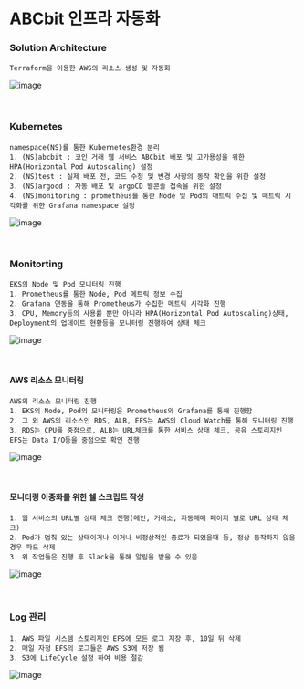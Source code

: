 # ABCbit 인프라 자동화

### Solution Architecture
```
Terraform을 이용한 AWS의 리소스 생성 및 자동화 
```
![image](https://user-images.githubusercontent.com/84059211/212466595-97a4bbe5-d361-4e38-ad72-0f0f5cc3e9ec.png)

<br/>

### Kubernetes
```
namespace(NS)를 통한 Kubernetes환경 분리
1. (NS)abcbit : 코인 거래 웹 서비스 ABCbit 배포 및 고가용성을 위한 HPA(Horizontal Pod Autoscaling) 설정
2. (NS)test : 실제 배포 전, 코드 수정 및 변경 사항의 동작 확인을 위한 설정
3. (NS)argocd : 자동 배포 및 argoCD 웹콘솔 접속을 위한 설정
4. (NS)monitoring : prometheus를 통한 Node 및 Pod의 매트릭 수집 및 매트릭 시각화를 위한 Grafana namespace 설정
```
![image](https://user-images.githubusercontent.com/84059211/212466655-d20a7099-78ea-4139-be11-0ce9950462c3.png)

<br/>

### Monitorting
```
EKS의 Node 및 Pod 모니터링 진행
1. Prometheus를 통한 Node, Pod 메트릭 정보 수집
2. Grafana 연동을 통해 Prometheus가 수집한 메트릭 시각화 진행
3. CPU, Memory등의 사용률 뿐만 아니라 HPA(Horizontal Pod Autoscaling)상태, Deployment의 업데이트 현황등을 모니터링 진행하여 상태 체크
```
![image](https://user-images.githubusercontent.com/84059211/212467121-db4aa420-dafa-47c7-9528-c567451be119.png)

<br/>

#### AWS 리소스 모니터링
```
AWS의 리소스 모니터링 진행
1. EKS의 Node, Pod의 모니터링은 Prometheus와 Grafana를 통해 진행함
2. 그 외 AWS의 리소스인 RDS, ALB, EFS는 AWS의 Cloud Watch를 통해 모니터링 진행
3. RDS는 CPU를 중점으로, ALB는 URL체크를 통한 서비스 상태 체크, 공유 스토리지인 EFS는 Data I/O등을 중점으로 확인 진행
```
![image](https://user-images.githubusercontent.com/84059211/212467184-1bd1d661-7365-4478-b80f-ad8f3f4edbfc.png)

<br/>

#### 모니터링 이중화를 위한 쉘 스크립트 작성
```
1. 웹 서비스의 URL별 상태 체크 진행(메인, 거래소, 자동매매 페이지 별로 URL 상태 체크)
2. Pod가 멈춰 있는 상태이거나 이거나 비정상적인 종료가 되었을때 등, 정상 동작하지 않을 경우 파드 삭제
3. 위 작업들은 진행 후 Slack을 통해 알림을 받을 수 있음
```
![image](https://user-images.githubusercontent.com/84059211/212467216-f6e2c7ff-d5fd-4dbe-b769-5091ab08400e.png)

<br/>

### Log 관리
```
1. AWS 파일 시스템 스토리지인 EFS에 모든 로그 저장 후, 10일 뒤 삭제
2. 매일 자정 EFS의 로그들은 AWS S3에 저장 됨
3. S3에 LifeCycle 설정 하여 비용 절감 
```
![image](https://user-images.githubusercontent.com/84059211/212467232-c9a98e2b-a5d7-4760-b8e1-ab8cc45e792f.png)
